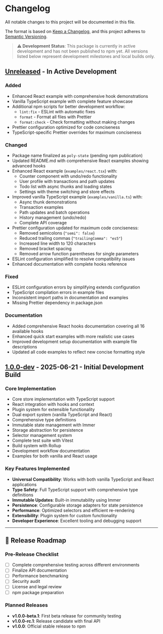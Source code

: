 # Changelog

All notable changes to this project will be documented in this file.

The format is based on [Keep a Changelog](https://keepachangelog.com/en/1.0.0/), and this project
adheres to [Semantic Versioning](https://semver.org/spec/v2.0.0.html).

> **⚠️ Development Status**: This package is currently in active development and has not been
> published to npm yet. All versions listed below represent development milestones and local builds
> only.

## [Unreleased] - In Active Development

### Added

- Enhanced React example with comprehensive hook demonstrations
- Vanilla TypeScript example with complete feature showcase
- Additional npm scripts for better development workflow:
  - `lint:fix` - ESLint with automatic fixes
  - `format` - Format all files with Prettier
  - `format:check` - Check formatting without making changes
- Prettier configuration optimized for code conciseness
- TypeScript-specific Prettier overrides for maximum conciseness

### Changed

- Package name finalized as `poly-state` (pending npm publication)
- Updated README.md with comprehensive React examples showing advanced hooks
- Enhanced React example (`examples/react.tsx`) with:
  - Counter component with undo/redo functionality
  - User profile with transactions and path updates
  - Todo list with async thunks and loading states
  - Settings with theme switching and store effects
- Improved vanilla TypeScript example (`examples/vanilla.ts`) with:
  - Async thunk demonstrations
  - Transaction examples
  - Path updates and batch operations
  - History management (undo/redo)
  - Complete API coverage
- Prettier configuration updated for maximum code conciseness:
  - Removed semicolons (`"semi": false`)
  - Reduced trailing commas (`"trailingComma": "es5"`)
  - Increased line width to 120 characters
  - Removed bracket spacing
  - Removed arrow function parentheses for single parameters
- ESLint configuration simplified to resolve compatibility issues
- Enhanced documentation with complete hooks reference

### Fixed

- ESLint configuration errors by simplifying extends configuration
- TypeScript compilation errors in example files
- Inconsistent import paths in documentation and examples
- Missing Prettier dependency in package.json

### Documentation

- Added comprehensive React hooks documentation covering all 16 available hooks
- Enhanced quick start examples with more realistic use cases
- Improved development setup documentation with example file descriptions
- Updated all code examples to reflect new concise formatting style

## [1.0.0-dev] - 2025-06-21 - Initial Development Build

### Core Implementation

- Core store implementation with TypeScript support
- React integration with hooks and context
- Plugin system for extensible functionality
- Dual export system (vanilla TypeScript and React)
- Comprehensive type definitions
- Immutable state management with Immer
- Storage abstraction for persistence
- Selector management system
- Complete test suite with Vitest
- Build system with Rollup
- Development workflow documentation
- Examples for both vanilla and React usage

### Key Features Implemented

- **Universal Compatibility**: Works with both vanilla TypeScript and React applications
- **Type Safety**: Full TypeScript support with comprehensive type definitions
- **Immutable Updates**: Built-in immutability using Immer
- **Persistence**: Configurable storage adapters for state persistence
- **Performance**: Optimized selectors and efficient re-rendering
- **Extensibility**: Plugin system for custom functionality
- **Developer Experience**: Excellent tooling and debugging support

---

## 🚀 Release Roadmap

### Pre-Release Checklist

- [ ] Complete comprehensive testing across different environments
- [ ] Finalize API documentation
- [ ] Performance benchmarking
- [ ] Security audit
- [ ] License and legal review
- [ ] npm package preparation

### Planned Releases

- **v1.0.0-beta.1**: First beta release for community testing
- **v1.0.0-rc.1**: Release candidate with final API
- **v1.0.0**: Official stable release to npm

[Unreleased]: https://github.com/yourusername/poly-state/compare/v1.0.0-dev...HEAD
[1.0.0-dev]: https://github.com/yourusername/poly-state/tree/v1.0.0-dev
